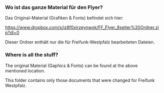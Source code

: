 ### Wo ist das ganze Material für den Flyer?

Das Original-Material (Grafiken & Fonts) befindet sich hier:

https://www.dropbox.com/s/iz8f0xirzeynwok/FF_Flyer_8seiter%20Ordner.zip?dl=0

Dieser Ordner enthält nur die für Freifunk-Westpfalz bearbeiteten Dateien.


### Where is all the stuff?

The original Material (Gaphics & Fonts) can be found at the above mentioned location.

This folder contains only those documents that were changed for Freifunk Westpfalz.